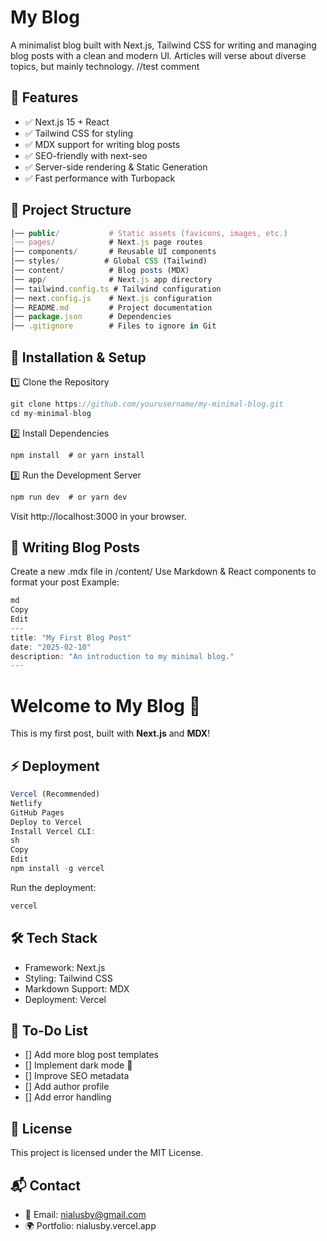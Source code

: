 # My Blog

A minimalist blog built with Next.js, Tailwind CSS for writing and managing blog posts with a clean and modern UI. Articles will verse about diverse topics, but mainly technology.
//test comment

## 🚀 Features

- ✅ Next.js 15 + React
- ✅ Tailwind CSS for styling
- ✅ MDX support for writing blog posts
- ✅ SEO-friendly with next-seo
- ✅ Server-side rendering & Static Generation
- ✅ Fast performance with Turbopack

## 📂 Project Structure

```js
│── public/           # Static assets (favicons, images, etc.)
│── pages/            # Next.js page routes
│── components/       # Reusable UI components
│── styles/          # Global CSS (Tailwind)
│── content/          # Blog posts (MDX)
│── app/              # Next.js app directory
│── tailwind.config.ts # Tailwind configuration
│── next.config.js    # Next.js configuration
│── README.md         # Project documentation
│── package.json      # Dependencies
│── .gitignore        # Files to ignore in Git
```

## 🔧 Installation & Setup

1️⃣ Clone the Repository

```js 
git clone https://github.com/yourusername/my-minimal-blog.git
cd my-minimal-blog
```

2️⃣ Install Dependencies
```js
npm install  # or yarn install
```

3️⃣ Run the Development Server
```js
npm run dev  # or yarn dev
```
Visit http://localhost:3000 in your browser.


## 📝 Writing Blog Posts
Create a new .mdx file in /content/
Use Markdown & React components to format your post
Example:
```js
md
Copy
Edit
---
title: "My First Blog Post"
date: "2025-02-10"
description: "An introduction to my minimal blog."
---
```
# Welcome to My Blog 🎉

This is my first post, built with **Next.js** and **MDX**!
## ⚡ Deployment

```js
Vercel (Recommended)
Netlify
GitHub Pages
Deploy to Vercel
Install Vercel CLI:
sh
Copy
Edit
npm install -g vercel
```
Run the deployment:
```js
vercel
```


## 🛠 Tech Stack
- Framework: Next.js
- Styling: Tailwind CSS
- Markdown Support: MDX
- Deployment: Vercel

## 📌 To-Do List
 - [] Add more blog post templates
 - [] Implement dark mode 🌙
 - [] Improve SEO metadata
 - [] Add author profile
 - [] Add error handling

## 📜 License
This project is licensed under the MIT License.

## 📬 Contact
- 📧 Email: nialusby@gmail.com
- 🌍 Portfolio: nialusby.vercel.app


